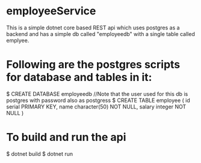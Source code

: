 # employeeService
This is a simple dotnet core based REST api which uses postgres as a backend and has a simple db called "employeedb" with a single table called emplyee.

# Following are the postgres scripts for database and tables in it:
$ CREATE DATABASE employeedb //Note that the user used for this db is postgres with password also as postgress
$ CREATE TABLE employee
(
  id serial PRIMARY KEY,
  name character(50) NOT NULL,
  salary integer NOT NULL
)

# To build and run the api
$ dotnet build 
$ dotnet run
